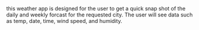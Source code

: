 this weather app is designed for the user to get a quick snap shot of the daily and weekly forcast for the requested city. The user will see data such as temp, date, time, wind speed, and humidity. 